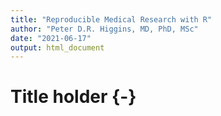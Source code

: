 ```yaml
---
title: "Reproducible Medical Research with R"
author: "Peter D.R. Higgins, MD, PhD, MSc"
date: "2021-06-17"
output: html_document
---
```

# Title holder {-}
